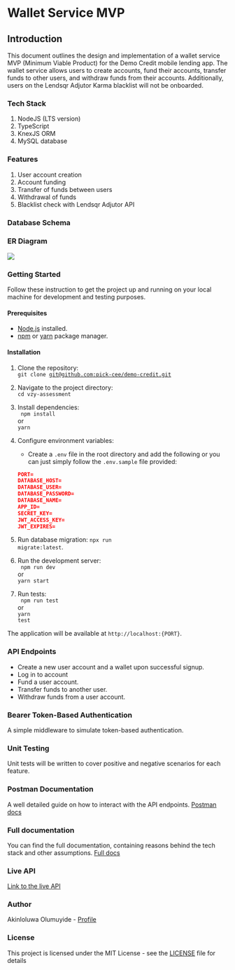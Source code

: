 # Wallet Service MVP

## Introduction

This document outlines the design and implementation of a wallet service MVP (Minimum Viable Product) for the Demo Credit mobile lending app. The wallet service allows users to create accounts, fund their accounts, transfer funds to other users, and withdraw funds from their accounts. Additionally, users on the Lendsqr Adjutor Karma blacklist will not be onboarded.

### Tech Stack

1. NodeJS (LTS version)
2. TypeScript
3. KnexJS ORM
4. MySQL database

### Features

1. User account creation
2. Account funding
3. Transfer of funds between users
4. Withdrawal of funds
5. Blacklist check with Lendsqr Adjutor API

### Database Schema

### ER Diagram

[![](https://mermaid.ink/img/pako:eNqtUstqwzAQ_BWhc_IDupk2hdLghtilF0PYWhtbRA8jrSjB8b9XqVOSNIZCyZ52Z_Ywszs9r51ELnhl0T8qaDyYyrJUb8ViXbB-HI6lLDEl2erlDAXyyjZsG7XOweANgQaUvkE7COHTeXkmJBCSMshqj6mVG6AJMnbyihwqOzbv2XK5KP8Se4RiQL9J-NMFLrFWBjT7AA22xrupKtdZXmQP5fNr_l9paKNhtO_wVi0YFy39Wg0EFMPdHIwROBzmc9f_HFmwFsIEfelWMAM7DNfPmdyrnSVQNvAZN-hTWmSK4vetKk4tpkhxkVoJfleliA5pDyK5Ym9rLshHnHHvYtNysQUd0jR6OQX5hA5fkmDhUA?type=png)](https://mermaid.live/edit#pako:eNqtUstqwzAQ_BWhc_IDupk2hdLghtilF0PYWhtbRA8jrSjB8b9XqVOSNIZCyZ52Z_Ywszs9r51ELnhl0T8qaDyYyrJUb8ViXbB-HI6lLDEl2erlDAXyyjZsG7XOweANgQaUvkE7COHTeXkmJBCSMshqj6mVG6AJMnbyihwqOzbv2XK5KP8Se4RiQL9J-NMFLrFWBjT7AA22xrupKtdZXmQP5fNr_l9paKNhtO_wVi0YFy39Wg0EFMPdHIwROBzmc9f_HFmwFsIEfelWMAM7DNfPmdyrnSVQNvAZN-hTWmSK4vetKk4tpkhxkVoJfleliA5pDyK5Ym9rLshHnHHvYtNysQUd0jR6OQX5hA5fkmDhUA)

### Getting Started

Follow these instruction to get the project up and running on your local machine for development and testing purposes.

#### Prerequisites

-   [Node.js](https://nodejs.org/en/) installed.
-   [npm](https://www.npmjs.com/) or [yarn](https://yarnpkg.com/) package manager.

#### Installation

1. Clone the repository: <br>
   <code>git clone [git@github.com:pick-cee/demo-credit.git](git@github.com:pick-cee/demo-credit.git)</code>
2. Navigate to the project directory: <br>
   `cd vzy-assessment`
3. Install dependencies: <br>
   <code> npm install</code>
   <br> or <br>
   <code>yarn</code>

4. Configure environment variables:
    - Create a `.env` file in the root directory and add the following or you can just simply follow the `.env.sample` file provided:
    ```json
    PORT=
    DATABASE_HOST=
    DATABASE_USER=
    DATABASE_PASSWORD=
    DATABASE_NAME=
    APP_ID=
    SECRET_KEY=
    JWT_ACCESS_KEY=
    JWT_EXPIRES=
    ```
5. Run database migration:
   <code>npx run migrate:latest</code>.

6. Run the development server: <br>
   <code> npm run dev</code>
   <br> or <br>
   <code>yarn start</code>
   <br>

7. Run tests:<br>
   <code> npm run test</code>
   <br> or <br>
   <code>yarn test</code>
   <br>

The application will be available at `http://localhost:{PORT}`.
<br>

### API Endpoints

-   Create a new user account and a wallet upon successful signup.
-   Log in to account
-   Fund a user account.
-   Transfer funds to another user.
-   Withdraw funds from a user account.

### Bearer Token-Based Authentication

A simple middleware to simulate token-based authentication.

### Unit Testing

Unit tests will be written to cover positive and negative scenarios for each feature.

### Postman Documentation

A well detailed guide on how to interact with the API endpoints. [Postman docs](https://documenter.getpostman.com/view/16987750/2sA3XQiNWN)

### Full documentation

You can find the full documentation, containing reasons behind the tech stack and other assumptions. [Full docs](https://docs.google.com/document/d/1PtWEYTynp69FvaXZMqTUEDb8dgNE4odSsDyhd7beb6A/edit?usp=sharing)

### Live API

[Link to the live API](https://akinloluwaolumuyide-lendsqr-be-test.onrender.com)

### Author

Akinloluwa Olumuyide - [Profile](https://github.com/pick-cee)

### License

This project is licensed under the MIT License - see the [LICENSE](https://github.com/pick-cee/demo-credit/blob/master/LICENSE) file for details
